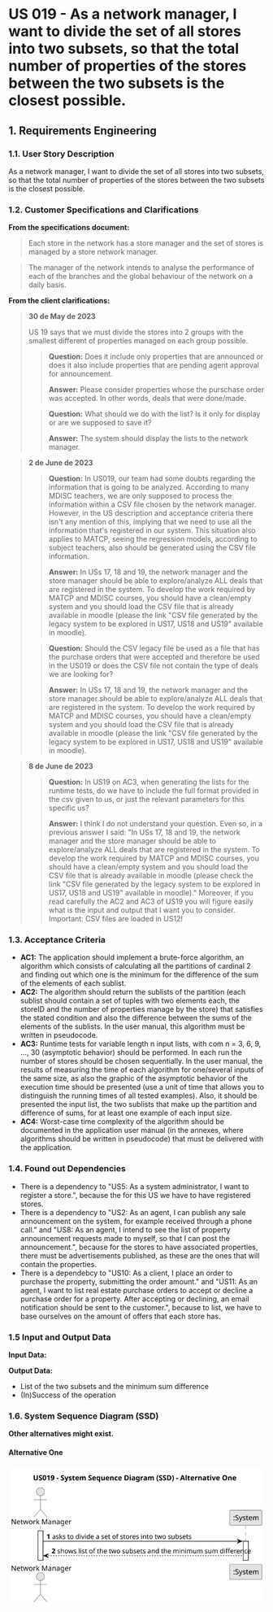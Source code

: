 # US 019 - As a network manager, I want to divide the set of all stores into two subsets, so that the total number of properties of the stores between the two subsets is the closest possible.

## 1. Requirements Engineering


### 1.1. User Story Description


As a network manager, I want to divide the set of all stores into two subsets, so that the total number of properties of the stores between the two subsets is the closest possible.



### 1.2. Customer Specifications and Clarifications 


**From the specifications document:**

>	Each store in the network has a store manager and the set of stores is managed by a store network manager.

>	The manager of the network intends to analyse the performance of each of the branches and the global behaviour of the network on a daily basis.



**From the client clarifications:**

> **30 de May de 2023**
> 
> US 19 says that we must divide the stores into 2 groups with the smallest different of properties managed on each group possible.
>> **Question:** Does it include only properties that are announced or does it also include properties that are pending agent approval for announcement.
>>
>> **Answer:**  Please consider properties whose the purschase order was accepted. In other words, deals that were done/made.
> 
> > **Question:** What should we do with the list? Is it only for display or are we supposed to save it?
> >
> > **Answer:** The system should display the lists to the network manager.
> 

> **2 de June de 2023**
> 
> >**Question:** In US019, our team had some doubts regarding the information that is going to be analyzed. According to many MDISC teachers, we are only supposed to process the information within a CSV file chosen by the network manager. However, in the US description and acceptance criteria there isn't any mention of this, implying that we need to use all the information that's registered in our system. This situation also applies to MATCP, seeing the regression models, according to subject teachers, also should be generated using the CSV file information.
> >
> > **Answer:** In USs 17, 18 and 19, the network manager and the store manager should be able to explore/analyze ALL deals that are registered in the system. To develop the work required by MATCP and MDISC courses, you should have a clean/empty system and you should load the CSV file that is already available in moodle (please the link "CSV file generated by the legacy system to be explored in US17, US18 and US19" available in moodle).
>
> > **Question:** Should the CSV legacy file be used as a file that has the purchase orders that were accepted and therefore be used in the US019 or does the CSV file not contain the type of deals we are looking for?
> >
> > **Answer:** In USs 17, 18 and 19, the network manager and the store manager should be able to explore/analyze ALL deals that are registered in the system. To develop the work required by MATCP and MDISC courses, you should have a clean/empty system and you should load the CSV file that is already available in moodle (please the link "CSV file generated by the legacy system to be explored in US17, US18 and US19" available in moodle).

> **8 de June de 2023**
> 
> >**Question:**  In US19 on AC3, when generating the lists for the runtime tests, do we have to include the full format provided in the csv given to us, or just the relevant parameters for this specific us?
> >
> > **Answer:** I think I do not understand your question. Even so, in a previous answer I said: "In USs 17, 18 and 19, the network manager and the store manager should be able to explore/analyze ALL deals that are registered in the system. To develop the work required by MATCP and MDISC courses, you should have a clean/empty system and you should load the CSV file that is already available in moodle (please check the link "CSV file generated by the legacy system to be explored in US17, US18 and US19" available in moodle)." Moreover, if you read carefully the AC2 and AC3 of US19 you will figure easily what is the input and output that I want you to consider. Important: CSV files are loaded in US12!


### 1.3. Acceptance Criteria


* **AC1:** The application should implement a brute-force algorithm, an algorithm  which consists of calculating all the partitions of cardinal 2 and finding out which one is the minimum for the difference of the sum of the elements of each sublist.
* **AC2:** The algorithm should return the sublists of the partition (each sublist should contain a set of tuples with two elements each, the storeID and the number of properties manage by the store) that satisfies the stated condition and also the difference between the sums of the elements of the sublists. In the user manual, this algorithm must be written in pseudocode.
* **AC3:** Runtime tests for variable length n input lists, with com n = 3, 6, 9, …, 30 (asymptotic behavior) should be performed. In each run the number of stores should be chosen sequentially. In the user manual, the results of measuring the time of each algorithm for one/several inputs of the same size, as also the graphic of the asymptotic behavior of the execution time should be presented (use a unit of time that allows you to distinguish the running times of all tested examples). Also, it should be presented the input list, the two sublists that make up the partition and difference of sums, for at least one example of each input size.
* **AC4:** Worst-case time complexity of the algorithm should be documented in the application user manual (in the annexes, where algorithms should be written in pseudocode) that must be delivered with the application.


### 1.4. Found out Dependencies


* There is a dependency to "US5: As a system administrator, I want to register a store.", because the for this US we have to have registered stores.
* There is a dependency to "US2: As an agent, I can publish any sale announcement on the system, for example received through a phone call." and "US8: As an agent, I intend to see the list of property announcement requests made to myself, so that I can post the announcement.", because for the stores to have associated properties, there must be advertisements published, as these are the ones that will contain the properties.
* There is a dependebcy to "US10: As a client, I place an order to purchase the property, submitting the order amount." and "US11: As an agent, I want to list real estate purchase orders to accept or decline a purchase order for a property. After accepting or declining, an email notification should be sent to the customer.", because to list, we have to base ourselves on the amount of offers that each store has.

### 1.5 Input and Output Data


**Input Data:**

**Output Data:**

* List of the two subsets and the minimum sum difference
* (In)Success of the operation

### 1.6. System Sequence Diagram (SSD)

**Other alternatives might exist.**

#### Alternative One

![System Sequence Diagram - Alternative One](svg/us19-system-sequence-diagram.svg)



